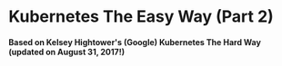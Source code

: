 # Kubernetes The Easy Way (Part 2)


#### Based on Kelsey Hightower's (Google) Kubernetes The Hard Way (updated on August 31, 2017!)
